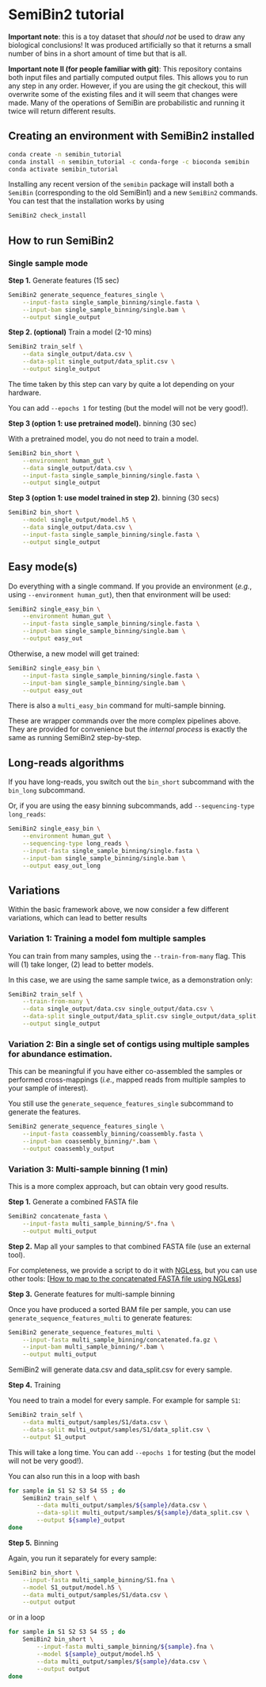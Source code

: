 # SemiBin2 tutorial

**Important note**: this is a toy dataset that _should not_ be used to draw any biological conclusions! It was produced artificially so that it returns a small number of bins in a short amount of time but that is all.

**Important note II (for people familiar with git)**: This repository contains both input files and partially computed output files. This allows you to run any step in any order. However, if you are using the git checkout, this will overwrite some of the existing files and it will seem that changes were made. Many of the operations of SemiBin are probabilistic and running it twice will return different results.

## Creating an environment with SemiBin2 installed

```bash
conda create -n semibin_tutorial
conda install -n semibin_tutorial -c conda-forge -c bioconda semibin
conda activate semibin_tutorial
```

Installing any recent version of the `semibin` package will install both a `SemiBin` (corresponding to the old SemiBin1) and a new `SemiBin2` commands. You can test that the installation works by using

```bash
SemiBin2 check_install
```

## How to run SemiBin2

### Single sample mode

**Step 1.** Generate features (15 sec)

```bash
SemiBin2 generate_sequence_features_single \
    --input-fasta single_sample_binning/single.fasta \
    --input-bam single_sample_binning/single.bam \
    --output single_output
```

**Step 2. (optional)** Train a model (2-10 mins)

```bash
SemiBin2 train_self \
    --data single_output/data.csv \
    --data-split single_output/data_split.csv \
    --output single_output
```

The time taken by this step can vary by quite a lot depending on your hardware.

You can add `--epochs 1` for testing (but the model will not be very good!).

**Step 3 (option 1: use pretrained model).** binning (30 sec)

With a pretrained model, you do not need to train a model.

```bash
SemiBin2 bin_short \
    --environment human_gut \
    --data single_output/data.csv \
    --input-fasta single_sample_binning/single.fasta \
    --output single_output
```

**Step 3 (option 1: use model trained in step 2).** binning (30 secs)

```bash
SemiBin2 bin_short \
    --model single_output/model.h5 \
    --data single_output/data.csv \
    --input-fasta single_sample_binning/single.fasta \
    --output single_output
```

## Easy mode(s)

Do everything with a single command. If you provide an environment (_e.g._,
using `--environment human_gut`), then that environment will be used:

```bash
SemiBin2 single_easy_bin \
    --environment human_gut \
    --input-fasta single_sample_binning/single.fasta \
    --input-bam single_sample_binning/single.bam \
    --output easy_out
```

Otherwise, a new model will get trained:

```bash
SemiBin2 single_easy_bin \
    --input-fasta single_sample_binning/single.fasta \
    --input-bam single_sample_binning/single.bam \
    --output easy_out
```

There is also a `multi_easy_bin` command for multi-sample binning.

These are wrapper commands over the more complex pipelines above. They are
provided for convenience but the _internal process_ is exactly the same as
running SemiBin2 step-by-step.

## Long-reads algorithms

If you have long-reads, you switch out the `bin_short` subcommand with the `bin_long` subcommand.

Or, if you are using the easy binning subcommands, add `--sequencing-type long_reads`:

```bash
SemiBin2 single_easy_bin \
    --environment human_gut \
    --sequencing-type long_reads \
    --input-fasta single_sample_binning/single.fasta \
    --input-bam single_sample_binning/single.bam \
    --output easy_out_long
```

## Variations

Within the basic framework above, we now consider a few different variations, which can lead to better results

### Variation 1: Training a model fom multiple samples

You can train from many samples, using the `--train-from-many` flag. This will (1) take longer, (2) lead to better models.

In this case, we are using the same sample twice, as a demonstration only:

```bash
SemiBin2 train_self \
    --train-from-many \
    --data single_output/data.csv single_output/data.csv \
    --data-split single_output/data_split.csv single_output/data_split.csv \
    --output single_output
```

### Variation 2: Bin a single set of contigs using multiple samples for abundance estimation.

This can be meaningful if you have either co-assembled the samples or performed cross-mappings (_i.e._, mapped reads from multiple samples to your sample of interest).

You still use the `generate_sequence_features_single` subcommand to generate the features.

```bash
SemiBin2 generate_sequence_features_single \
    --input-fasta coassembly_binning/coassembly.fasta \
    --input-bam coassembly_binning/*.bam \
    --output coassembly_output
```

### Variation 3: Multi-sample binning (1 min)

This is a more complex approach, but can obtain very good results.

**Step 1.** Generate a combined FASTA file

```bash
SemiBin2 concatenate_fasta \
    --input-fasta multi_sample_binning/S*.fna \
    --output multi_output
```

**Step 2.** Map all your samples to that combined FASTA file (use an external tool).

For completeness, we provide a script to do it with [NGLess](https://ngless.embl.de/), but you can use other tools: [[How to map to the concatenated FASTA file using NGLess](Mapping-To-Concatenate-FASTA.md)]

**Step 3.** Generate features for multi-sample binning

Once you have produced a sorted BAM file per sample, you can use `generate_sequence_features_multi` to generate features:

```bash
SemiBin2 generate_sequence_features_multi \
    --input-fasta multi_sample_binning/concatenated.fa.gz \
    --input-bam multi_sample_binning/*.bam \
    --output multi_output
```

SemiBin2 will generate data.csv and data_split.csv for every sample.

**Step 4.** Training

You need to train a model for every sample. For example for sample `S1`:

```bash
SemiBin2 train_self \
    --data multi_output/samples/S1/data.csv \
    --data-split multi_output/samples/S1/data_split.csv \
    --output S1_output
```

This will take a long time. You can add `--epochs 1` for testing (but the model will not be very good!).

You can also run this in a loop with bash

```bash
for sample in S1 S2 S3 S4 S5 ; do
    SemiBin2 train_self \
        --data multi_output/samples/${sample}/data.csv \
        --data-split multi_output/samples/${sample}/data_split.csv \
        --output ${sample}_output
done
```

**Step 5.** Binning

Again, you run it separately for every sample:

```bash
SemiBin2 bin_short \
    --input-fasta multi_sample_binning/S1.fna \
    --model S1_output/model.h5 \
    --data multi_output/samples/S1/data.csv \
    --output output
```

or in a loop

```bash
for sample in S1 S2 S3 S4 S5 ; do
    SemiBin2 bin_short \
        --input-fasta multi_sample_binning/${sample}.fna \
        --model ${sample}_output/model.h5 \
        --data multi_output/samples/${sample}/data.csv \
        --output output
done
```
